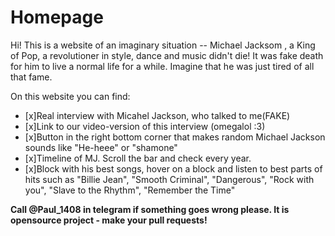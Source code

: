 # Homepage
Hi! This is a website of an imaginary situation -- Michael Jacksom , a King of Pop, a revolutioner in style, dance and music didn't die!
It was fake death for him to live a normal life for a while. Imagine that he was just tired of all that fame.

On this website you can find:
- [x]Real interview with Micahel Jackson, who talked to me(FAKE)
- [x]Link to our video-version of this interview (omegalol :3)
- [x]Button in the right bottom corner that makes random Michael Jackson sounds like "He-heee" or "shamone"
- [x]Timeline of MJ. Scroll the bar and check every year.
- [x]Block with his best songs, hover on a block and listen to best parts of hits such as "Billie Jean", "Smooth Criminal", "Dangerous", "Rock with you", "Slave to the Rhythm", "Remember the Time"


**Call @Paul_1408 in telegram if something goes wrong please. It is opensource project - make your pull requests!**
